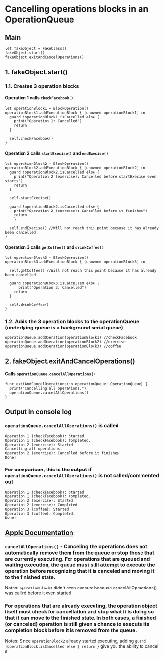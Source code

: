 # Cancelling operations blocks in an OperationQueue

## Main
```
let fakeObject = FakeClass()
fakeObject.start()
fakeObject.exitAndCancelOperations()
```

## 1. fakeObject.start()
### 1.1. Creates 3 operation blocks
#### Operation 1 calls `checkFacebook()`
```
let operationBlock1 = BlockOperation()
operationBlock1.addExecutionBlock { [unowned operationBlock1] in
  guard !operationBlock1.isCancelled else {
    print("Operation 1: Cancelled")
    return
  }
  
  self.checkFacebook()
}
```
#### Operation 2 calls `startExecise()` and `endExecise()`
```
let operationBlock2 = BlockOperation()
operationBlock2.addExecutionBlock { [unowned operationBlock2] in
  guard !operationBlock2.isCancelled else {
    print("Operation 2 (exercise): Cancelled before startExecise even starts")
    return
  }
	
  self.startExecise()
	
  guard !operationBlock2.isCancelled else {
    print("Operation 2 (exercise): Cancelled before it finishes")
    return
	}
  
  self.endExecise() //Will not reach this point because it has already been cancelled
}
```
#### Operation 3 calls `getCoffee()` and `drinkCoffee()`
```
let operationBlock3 = BlockOperation()
operationBlock3.addExecutionBlock { [unowned operationBlock3] in
	
  self.getCoffee() //Will not reach this point because it has already been cancelled
  
  guard !operationBlock3.isCancelled else {
	  print("Operation 3: Cancelled")
    return
  }

  self.drinkCoffee()
}
```
### 1.2. Adds the 3 operation blocks to the operationQueue (underlying queue is a background serial queue)
```
operationQueue.addOperation(operationBlock1) //checkFacebook
operationQueue.addOperation(operationBlock2) //exercise
operationQueue.addOperation(operationBlock3) //coffee
```

## 2. fakeObject.exitAndCancelOperations()
#### Calls `operationQueue.cancelAllOperations()`
```
func exitAndCancelOperations(in operationQueue: OperationQueue) {
  print("Cancelling all operations.")
  operationQueue.cancelAllOperations()
}
```

## Output in console log 
### `operationQueue.cancelAllOperations()` is called
```
Operation 1 (checkFacebook): Started
Operation 1 (checkFacebook): Completed.
Operation 2 (exercise): Started
Cancelling all operations.
Operation 2 (exercise): Cancelled before it finishes
Done!
```

### For comparison, this is the output if `operationQueue.cancelAllOperations()` is not called/commented out
```
Operation 1 (checkFacebook): Started
Operation 1 (checkFacebook): Completed.
Operation 2 (exercise): Started
Operation 2 (exercise): Completed
Operation 3 (coffee): Started
Operation 3 (coffee): Completed.
Done!
```

## [Apple Documentation](https://developer.apple.com/documentation/foundation/operationqueue/1417849-cancelalloperations)
### `cancelAllOperations()` - Canceling the operations does not automatically remove them from the queue or stop those that are currently executing. For operations that are queued and waiting execution, the queue must still attempt to execute the operation before recognizing that it is canceled and moving it to the finished state.

Notes: `operationBlock3` didn't even execute because cancelAllOperations() was called before it even started

### For operations that are already executing, the operation object itself must check for cancellation and stop what it is doing so that it can move to the finished state. In both cases, a finished (or canceled) operation is still given a chance to execute its completion block before it is removed from the queue.
Notes: Since `operationBlock2` already started executing, adding `guard !operationBlock.isCancelled else { return }` give you the ability to cancel it
